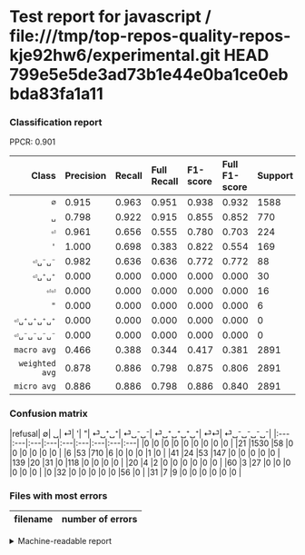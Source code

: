 # Test report for javascript / file:///tmp/top-repos-quality-repos-kje92hw6/experimental.git HEAD 799e5e5de3ad73b1e44e0ba1ce0ebbda83fa1a11

### Classification report

PPCR: 0.901

| Class | Precision | Recall | Full Recall | F1-score | Full F1-score | Support | Full Support | PPCR |
|------:|:----------|:-------|:------------|:---------|:---------|:--------|:-------------|:-----|
| `∅` | 0.915| 0.963| 0.951| 0.938| 0.932| 1588| 1609| 0.987 |
| `␣` | 0.798| 0.922| 0.915| 0.855| 0.852| 770| 776| 0.992 |
| `⏎` | 0.961| 0.656| 0.555| 0.780| 0.703| 224| 265| 0.845 |
| `'` | 1.000| 0.698| 0.383| 0.822| 0.554| 169| 308| 0.549 |
| `⏎␣⁻␣⁻` | 0.982| 0.636| 0.636| 0.772| 0.772| 88| 88| 1.000 |
| `⏎␣⁺␣⁺` | 0.000| 0.000| 0.000| 0.000| 0.000| 30| 90| 0.333 |
| `⏎⏎` | 0.000| 0.000| 0.000| 0.000| 0.000| 16| 47| 0.340 |
| `"` | 0.000| 0.000| 0.000| 0.000| 0.000| 6| 26| 0.231 |
| `⏎␣⁺␣⁺␣⁺␣⁺` | 0.000| 0.000| 0.000| 0.000| 0.000| 0| 0| 0.000 |
| `⏎␣⁻␣⁻␣⁻␣⁻` | 0.000| 0.000| 0.000| 0.000| 0.000| 0| 0| 0.000 |
| `macro avg` | 0.466| 0.388| 0.344| 0.417| 0.381| 2891| 3209| 0.901 |
| `weighted avg` | 0.878| 0.886| 0.798| 0.875| 0.806| 2891| 3209| 0.901 |
| `micro avg` | 0.886| 0.886| 0.798| 0.886| 0.840| 2891| 3209| 0.901 |

### Confusion matrix

|refusal|  ∅| ␣| ⏎| '| "| ⏎␣⁺␣⁺| ⏎␣⁻␣⁻| ⏎␣⁺␣⁺␣⁺␣⁺| ⏎⏎| ⏎␣⁻␣⁻␣⁻␣⁻| 
|:---|:---|:---|:---|:---|:---|:---|:---|:---|
|0 |0 |0 |0 |0 |0 |0 |0 |0 |
|21 |1530 |58 |0 |0 |0 |0 |0 |0 |
|6 |53 |710 |6 |0 |0 |0 |1 |0 |
|41 |24 |53 |147 |0 |0 |0 |0 |0 |
|139 |20 |31 |0 |118 |0 |0 |0 |0 |
|20 |4 |2 |0 |0 |0 |0 |0 |0 |
|60 |3 |27 |0 |0 |0 |0 |0 |0 |
|0 |32 |0 |0 |0 |0 |0 |56 |0 |
|31 |7 |9 |0 |0 |0 |0 |0 |0 |

### Files with most errors

| filename | number of errors|
|:----:|:-----|

<details>
    <summary>Machine-readable report</summary>
```json
{
  "cl_report": {"\"": {"f1-score": 0.0, "precision": 0.0, "recall": 0.0, "support": 6}, "\u0027": {"f1-score": 0.8222996515679443, "precision": 1.0, "recall": 0.6982248520710059, "support": 169}, "macro avg": {"f1-score": 0.41683384457261263, "precision": 0.46555180688033265, "recall": 0.3876392481041532, "support": 2891}, "micro avg": {"f1-score": 0.885852646143203, "precision": 0.885852646143203, "recall": 0.885852646143203, "support": 2891}, "weighted avg": {"f1-score": 0.8752748872542664, "precision": 0.8776225807883046, "recall": 0.885852646143203, "support": 2891}, "\u2205": {"f1-score": 0.9383624655013799, "precision": 0.9145248057381948, "recall": 0.9634760705289672, "support": 1588}, "\u23ce": {"f1-score": 0.779840848806366, "precision": 0.9607843137254902, "recall": 0.65625, "support": 224}, "\u23ce\u23ce": {"f1-score": 0.0, "precision": 0.0, "recall": 0.0, "support": 16}, "\u23ce\u2423\u207a\u2423\u207a": {"f1-score": 0.0, "precision": 0.0, "recall": 0.0, "support": 30}, "\u23ce\u2423\u207a\u2423\u207a\u2423\u207a\u2423\u207a": {"f1-score": 0.0, "precision": 0.0, "recall": 0.0, "support": 0}, "\u23ce\u2423\u207b\u2423\u207b": {"f1-score": 0.7724137931034484, "precision": 0.9824561403508771, "recall": 0.6363636363636364, "support": 88}, "\u23ce\u2423\u207b\u2423\u207b\u2423\u207b\u2423\u207b": {"f1-score": 0.0, "precision": 0.0, "recall": 0.0, "support": 0}, "\u2423": {"f1-score": 0.8554216867469879, "precision": 0.797752808988764, "recall": 0.922077922077922, "support": 770}},
  "cl_report_full": {"\"": {"f1-score": 0.0, "precision": 0.0, "recall": 0.0, "support": 26}, "\u0027": {"f1-score": 0.5539906103286385, "precision": 1.0, "recall": 0.38311688311688313, "support": 308}, "macro avg": {"f1-score": 0.3814452940202008, "precision": 0.46555180688033265, "recall": 0.3440047135078518, "support": 3209}, "micro avg": {"f1-score": 0.839672131147541, "precision": 0.885852646143203, "recall": 0.7980679339358056, "support": 3209}, "weighted avg": {"f1-score": 0.8060362050577838, "precision": 0.8537209646918568, "recall": 0.7980679339358056, "support": 3209}, "\u2205": {"f1-score": 0.9323583180987203, "precision": 0.9145248057381948, "recall": 0.9509011808576756, "support": 1609}, "\u23ce": {"f1-score": 0.7033492822966507, "precision": 0.9607843137254902, "recall": 0.5547169811320755, "support": 265}, "\u23ce\u23ce": {"f1-score": 0.0, "precision": 0.0, "recall": 0.0, "support": 47}, "\u23ce\u2423\u207a\u2423\u207a": {"f1-score": 0.0, "precision": 0.0, "recall": 0.0, "support": 90}, "\u23ce\u2423\u207a\u2423\u207a\u2423\u207a\u2423\u207a": {"f1-score": 0.0, "precision": 0.0, "recall": 0.0, "support": 0}, "\u23ce\u2423\u207b\u2423\u207b": {"f1-score": 0.7724137931034484, "precision": 0.9824561403508771, "recall": 0.6363636363636364, "support": 88}, "\u23ce\u2423\u207b\u2423\u207b\u2423\u207b\u2423\u207b": {"f1-score": 0.0, "precision": 0.0, "recall": 0.0, "support": 0}, "\u2423": {"f1-score": 0.8523409363745499, "precision": 0.797752808988764, "recall": 0.9149484536082474, "support": 776}},
  "ppcr": 0.900903708320349
}
```
</details>
